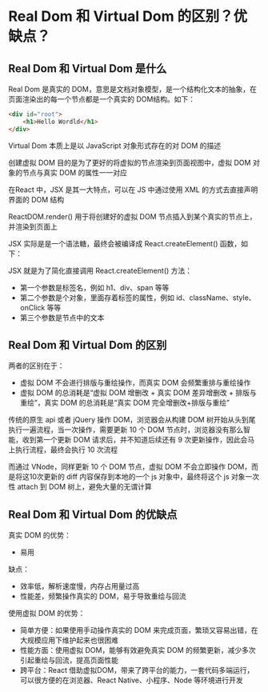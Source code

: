 # Real Dom 和 Virtual Dom 的区别？优缺点？

## Real Dom 和 Virtual Dom 是什么

Real Dom 是真实的 DOM，意思是文档对象模型，是一个结构化文本的抽象，在页面渲染出的每一个节点都是一个真实的 DOM结构。如下：

```html
<div id="root">
    <h1>Hello Wordld</h1>
</div>
```

Virtual Dom 本质上是以 JavaScript 对象形式存在的对 DOM 的描述

创建虚拟 DOM 目的是为了更好的将虚拟的节点渲染到页面视图中，虚拟 DOM 对象的节点与真实 DOM 的属性一一对应

在React 中，JSX 是其一大特点，可以在 JS 中通过使用 XML 的方式去直接声明界面的 DOM 结构

ReactDOM.render() 用于将创建好的虚拟 DOM 节点插入到某个真实的节点上，并渲染到页面上

JSX 实际是是一个语法糖，最终会被编译成 React.createElement() 函数，如下：

JSX 就是为了简化直接调用 React.createElement() 方法：

- 第一个参数是标签名，例如 h1、div、span 等等
- 第二个参数是个对象，里面存着标签的属性，例如 id、className、style、onClick 等等
- 第三个参数是节点中的文本

## Real Dom 和 Virtual Dom 的区别

两者的区别在于：

- 虚拟 DOM 不会进行排版与重绘操作，而真实 DOM 会频繁重排与重绘操作
- 虚拟 DOM 的总消耗是“虚拟 DOM 增删改 + 真实 DOM 差异增删改 + 排版与重绘”，真实 DOM 的总消耗是“真实 DOM 完全增删改+排版与重绘”

传统的原生 api 或者 jQuery 操作 DOM，浏览器会从构建 DOM 树开始从头到尾执行一遍流程，当一次操作，需要更新 10 个 DOM 节点时，浏览器没有那么智能，收到第一个更新 DOM 请求后，并不知道后续还有 9 次更新操作，因此会马上执行流程，最终会执行 10 次流程

而通过 VNode，同样更新 10 个 DOM 节点，虚拟 DOM 不会立即操作 DOM，而是将这10次更新的 diff 内容保存到本地的一个 js 对象中，最终将这个 js 对象一次性 attach 到 DOM 树上，避免大量的无谓计算

## Real Dom 和 Virtual Dom 的优缺点

真实 DOM 的优势：

- 易用

缺点：

- 效率低，解析速度慢，内存占用量过高
- 性能差，频繁操作真实的 DOM，易于导致重绘与回流

使用虚拟 DOM 的优势：

- 简单方便：如果使用手动操作真实的 DOM 来完成页面，繁琐又容易出错，在大规模应用下维护起来也很困难
- 性能方面：使用虚拟 DOM，能够有效避免真实 DOM 的频繁更新，减少多次引起重绘与回流，提高页面性能
- 跨平台：React 借助虚拟DOM，带来了跨平台的能力，一套代码多端运行，可以很方便的在浏览器、React Native、小程序、Node 等环境进行开发
